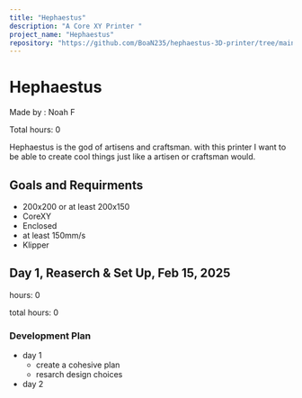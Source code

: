 ```yaml
---
title: "Hephaestus"
description: "A Core XY Printer "
project_name: "Hephaestus"
repository: "https://github.com/BoaN235/hephaestus-3D-printer/tree/main"
---
```

# Hephaestus
Made by : Noah F

Total hours: 0

Hephaestus is the god of artisens and craftsman. with this printer I want to be able to create cool things just like a artisen or craftsman would.

## Goals and Requirments
- 200x200 or at least 200x150
- CoreXY
- Enclosed
- at least 150mm/s
- Klipper

## Day 1, Reaserch & Set Up, Feb 15, 2025

hours: 0

total hours: 0

### Development Plan
- day 1
  - create a cohesive plan
  - resarch design choices 
- day 2
